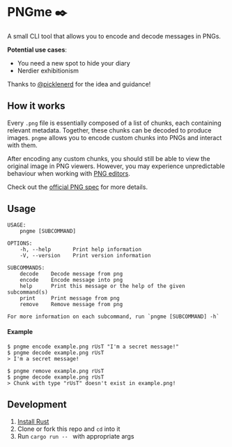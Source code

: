 # PNGme ✒️

A small CLI tool that allows you to encode and decode messages in PNGs.

**Potential use cases**:

- You need a new spot to hide your diary
- Nerdier exhibitionism

Thanks to [@picklenerd](https://picklenerd.github.io/pngme_book/introduction.html) for the idea and guidance!

## How it works

Every `.png` file is essentially composed of a list of chunks, each containing relevant metadata. Together, these chunks can be decoded to produce images. `pngme` allows you to encode custom chunks into PNGs and interact with them.

After encoding any custom chunks, you should still be able to view the original image in PNG viewers. However, you may experience unpredictable behaviour when working with [PNG editors](http://www.libpng.org/pub/png/spec/1.2/PNG-Ordering.html).

Check out the [official PNG spec](http://www.libpng.org/pub/png/spec/1.2/PNG-Structure.html) for more details.

## Usage

```
USAGE:
    pngme [SUBCOMMAND]

OPTIONS:
    -h, --help       Print help information
    -V, --version    Print version information

SUBCOMMANDS:
    decode    Decode message from png
    encode    Encode message into png
    help      Print this message or the help of the given subcommand(s)
    print     Print message from png
    remove    Remove message from png

For more information on each subcommand, run `pngme [SUBCOMMAND] -h`
```

#### Example

```
$ pngme encode example.png rUsT "I'm a secret message!"
$ pngme decode example.png rUsT
> I'm a secret message!

$ pngme remove example.png rUsT
$ pngme decode example.png rUsT
> Chunk with type "rUsT" doesn't exist in example.png!
```

## Development

1. [Install Rust](https://www.rust-lang.org/tools/install)
2. Clone or fork this repo and `cd` into it
3. Run `cargo run -- ` with appropriate args
